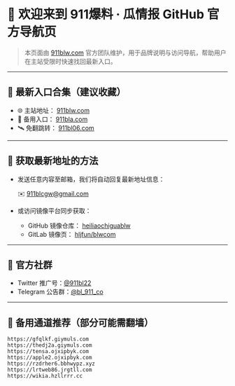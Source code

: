 # 👋 欢迎来到 911爆料 · 瓜情报 GitHub 官方导航页

> 本页面由 [911blw.com](https://911blw.com) 官方团队维护，用于品牌说明与访问导航，帮助用户在主站受限时快速找回最新入口。

---

## 🔗 最新入口合集（建议收藏）

- 🌐 主站地址： [911blw.com](https://911blw.com)
- 🚪 备用入口： [911bla.com](https://911bla.com)
- 🛰️ 免翻跳转： [911bl06.com](https://911bl06.com)

---

## 📮 获取最新地址的方法

- 发送任意内容至邮箱，我们将自动回复最新地址信息：

  ✉️ [911blcgw@gmail.com](mailto:911blcgw@gmail.com)

- 或访问镜像平台同步获取：

  - GitHub 镜像仓库： [heiliaochiguablw](https://github.com/heiliaochiguablw)
  - GitLab 镜像页： [hljfun/blwcom](https://gitlab.com/hljfun/blwcom)

---

## 📢 官方社群

- Twitter 推广号：[@911bl22](https://twitter.com/911bl22)
- Telegram 公告群：[@bl_911_co](https://t.me/bl_911_co)

---

## 🧰 备用通道推荐（部分可能需翻墙）

```text
https://gfqlkf.giymuls.com
https://thedj2a.giymuls.com
https://tensa.ojxipbyk.com
https://apple2.ojxipbyk.com
https://rzdrher6.bbhwypz.xyz
https://lrtweb86.jrgtll.com
https://wikia.hzllrrr.cc
